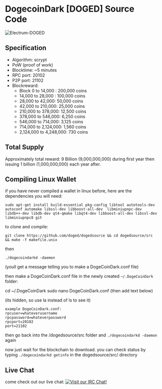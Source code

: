 DogecoinDark [DOGED] Source Code
================================

![Electrum-DOGED](http://dogecoindark.net/img/logo-dark@2x.png)

Specification
-------------

* Algorithm: scrypt
* PoW (proof of work)
* Blocktime: ~5 minutes
* RPC port: 20102
* P2P port: 21102
* Blockreward: 
  * Block 0 to 14,000 : 200,000 coins
  * 14,000 to 28,000 : 100,000 coins
  * 28,000 to 42,000: 50,000 coins
  * 42,000 to 210,000: 25,000 coins
  * 210,000 to 378,000: 12,500 coins
  * 378,000 to 546,000: 6,250 coins
  * 546,000 to 714,000: 3,125 coins
  * 714,000 to 2,124,000: 1,560 coins
  * 2,124,000 to 4,248,000: 730 coins

Total Supply
------------

Approximately total reward: 9 Billion (9,000,000,000) during first year then issuing 1 billion (1,000,000,000) each year after.


Compiling Linux Wallet
----------------------

if you have never compiled a wallet in linux before, here are the dependencies you will need:

    sudo apt-get install build-essential pkg-config libtool autotools-dev autoconf automake libssl-dev libboost-all-dev  libminiupnpc-dev libdb++-dev libdb-dev qt4-qmake libqt4-dev libboost-all-dev libssl-dev libminiupnpc8 git

to clone and compile:

    git clone https://github.com/doged/dogedsource && cd dogedsource/src && make -f makefile.unix

then

    ./dogecoindarkd -daemon

(youll get a message telling you to make a DogeCoinDark.conf file)

then make a DogeCoinDark.conf file in the newly created `~/.DogeCoinDark` folder:

cd ~/.DogeCoinDark
sudo nano DogeCoinDark.conf
(then add text below)


(its hidden, so use la instead of ls to see it)

    example DogeCoinDark.conf:
    rpcuser=whateverusername
    rpcpassword=whateverpassword
    rpcport=20102
    port=21102

then go back into the /dogedsource/src folder and `./dogecoindarkd -daemon` again

now just wait for the blockchain to download. you can check status by typing `./dogecoindarkd getinfo` in the dogedsource/src/ directory

Live Chat
---------

come check out our live chat:
[![Visit our IRC Chat!](https://kiwiirc.com/buttons/chat.freenode.net/dogecoindark.png)](https://kiwiirc.com/client/chat.freenode.net/?nick=doged|?&theme=cli#dogecoindark)

